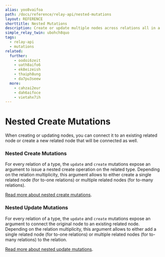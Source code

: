 ```yaml
---
alias: yoo8vaifoa
path: /docs/reference/relay-api/nested-mutations
layout: REFERENCE
shorttitle: Nested Mutations
description: Create or update multiple nodes across relations all in a single mutation.
simple_relay_twin: ubohch8quo
tags:
  - relay-api
  - mutations
related:
  further:
    - oodoi6zeit
    - uath8aifo6
    - ek8eizeish
    - thaiph8ung
    - da7pu3seew
  more:
    - cahzai2eur
    - dah6aifoce
    - vietahx7ih
---
```


# Nested Create Mutations

When creating or updating nodes, you can connect it to an existing related node or create a new related node that will be connected as well.

### Nested Create Mutations

For every relation of a type, the `update` and `create` mutations expose an argument to issue a nested create operation on the related type. Depending on the relation multiplicity, this argument allows to either create a single related node (for to-one relations) or multiple related nodes (for to-many relations).

[Read more about nested create mutations](!alias-ma6eijae7a).

### Nested Update Mutations

For every relation of a type, the `update` and `create` mutations expose an argument to connect the original node to an existing related node. Depending on the relation multiplicity, this argument allows to either add a single related node (for to-one relations) or multiple related nodes (for to-many relations) to the relation.

[Read more about nested update mutations](!alias-ec6aegaiso).
